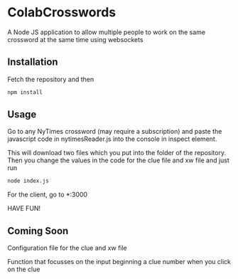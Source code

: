 # ColabCrosswords
A Node JS application to allow multiple people to work on the same crossword at the same time using websockets

## Installation
Fetch the repository and then
```bash
npm install
```

## Usage
Go to any NyTimes crossword (may require a subscription) and paste the javascript code in nytimesReader.js into the console in inspect element.

This will download two files which you put into the folder of the repository. Then you change the values in the code for the clue file and xw file and just run
```bash
node index.js
```
For the client, go to *:3000

HAVE FUN!

## Coming Soon
Configuration file for the clue and xw file

Function that focusses on the input beginning a clue number when you click on the clue
